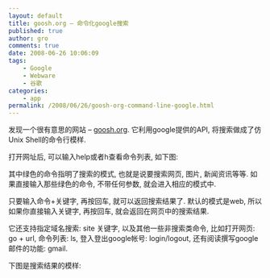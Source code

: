 ```yaml
---
layout: default
title: goosh.org – 命令化google搜索
published: true
author: gro
comments: true
date: 2008-06-26 10:06:09
tags:
    - Google
    - Webware
    - 谷歌
categories:
    - app
permalink: /2008/06/26/goosh-org-command-line-google.html
---
```

发现一个很有意思的网站 &#8211; [goosh.org][1]. 它利用google提供的API, 将搜索做成了仿Unix Shell的命令行模样.

打开网址后, 可以输入help或者h查看命令列表, 如下图:



其中绿色的命令指明了搜索的模式, 也就是说要搜索网页, 图片, 新闻资讯等等. 如果直接输入那些绿色的命令, 不带任何参数, 就会进入相应的模式中.

只要输入命令+关键字, 再按回车, 就可以返回搜索结果了. 默认的模式是web, 所以如果你直接输入关键字, 再按回车, 就会返回在网页中的搜索结果.

它还支持指定域名搜索: site 关键字, 以及其他一些非搜索类命令, 比如打开网页: go + url, 命令列表: ls, 登入登出google帐号: login/logout, 还有阅读撰写google邮件的功能: gmail.

下图是搜索结果的模样:



 [1]: http://goosh.org/